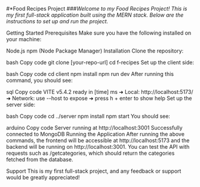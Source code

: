 #*Food Recipes Project
###*Welcome to my Food Recipes Project! This is my first full-stack application built using the MERN stack. Below are the instructions to set up and run the project.*

Getting Started
Prerequisites
Make sure you have the following installed on your machine:

Node.js
npm (Node Package Manager)
Installation
Clone the repository:

bash
Copy code
git clone [your-repo-url]
cd f-recipes
Set up the client side:

bash
Copy code
cd client
npm install
npm run dev
After running this command, you should see:

sql
Copy code
VITE v5.4.2 ready in [time] ms
➜  Local:   http://localhost:5173/
➜  Network: use --host to expose
➜  press h + enter to show help
Set up the server side:

bash
Copy code
cd ../server
npm install
npm start
You should see:

arduino
Copy code
Server running at http://localhost:3001
Successfully connected to MongoDB
Running the Application
After running the above commands, the frontend will be accessible at http://localhost:5173 and the backend will be running on http://localhost:3001.
You can test the API with requests such as /getcategories, which should return the categories fetched from the database.


Support
This is my first full-stack project, and any feedback or support would be greatly appreciated!
